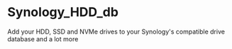 # Synology_HDD_db
Add your HDD, SSD and NVMe drives to your Synology's compatible drive database and a lot more
